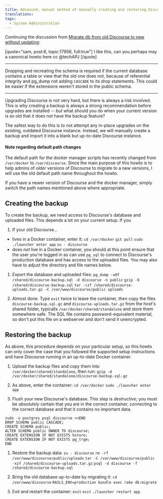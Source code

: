 ```yaml
---
title: Advanced, manual method of manually creating and restoring Discourse backups
translations:
tags:
  - System Administration
---
```


Continuing the discussion from [Migrate db from old Discourse to new without updating](https://meta.discourse.org/t/migrate-db-from-old-discourse-to-new-without-updating/17956/6):

[quote="sam, post:6, topic:17956, full:true"]
I like this, can you perhaps may a canonical howto here cc @techAPJ
[/quote]

---

Dropping and recreating the schema is required if the current database contains a table or view that the old one does not, because of referential integrity and pg_dump not adding `CASCADE` to its drop statements.
This could be easier if the extensions weren't stored in the public schema.

---

Upgrading Discourse is not very hard, but there is always a risk involved. This is why creating a backup is always a strong recommendation before upgrades are installed -- but what should you do when your current version is so old that it does not have the backup feature?

The safest way to do this is to not attempt any in-place upgrades on the existing, outdated Discourse instance. Instead, we will manually create a backup and import it into a blank but up-to-date Discourse instance.

#### Note regarding default path changes

The default path for the docker manager scripts has recently changed from `/var/docker` to `/var/discourse`. Since the main purpose of this howto is to help admins of *older* versions of Discourse to migrate to a new versions, I will use the old default path name throughout the howto.

If you have a newer version of Discourse and the docker manager, simply switch the path names mentioned above where appropriate.

## Creating the backup

To create the backup, we need access to Discourse's database and uploaded files. This depends a lot on your current setup. If you

1. If your old Discourse...
  - lives in a Docker container, enter it:
`cd /var/docker`
`git pull`
`sudo ./launcher enter app`
`su - discourse`
  - does *not* live in a Docker container, you should at this point ensure that the user you're logged in as can use `pg_sql` to connect to Discourse's production database and has access to the uploaded files. You may also have to adjust the directory and file names below.

1. Export the database and uploaded files:
`pg_dump -xOf /shared/discourse-backup.sql -d discourse -n public`
`gzip -9 /shared/discourse-backup.sql`
`tar -czf /shared/discourse-uploads.tar.gz -C /var/www/discourse/public uploads`

1. Almost done. Type `exit` twice to leave the container, then copy the files `discourse-backup.sql.gz` and `discourse-uploads.tar.gz` from the host's shared folder, typicalls `/var/docker/shared/standalone` and store them somewhere safe. The SQL file contains password-equivalent material, so don't put this file on a webserver and don't send it unencrypted.

## Restoring the backup

As above, this procedure depends on your particular setup, so this howto can only cover the case that you followed the supported setup instructions and have Discourse running in an up-to-date Docker container.

1. Upload the backup files and copy them into `/var/docker/shared/standalone`, then run:
`gzip -d /var/docker/shared/standalone/discourse-backup.sql.gz`

1. As above, enter the container:
`cd /var/docker`
`sudo ./launcher enter app`

1. Flush your new Discourse's database. This step is *destructive*; you must be *absolutely* certain that you are in the correct container, connecting to the correct database and that it contains no important data.
```
sudo -u postgres psql discourse <<END
DROP SCHEMA public CASCADE;
CREATE SCHEMA public;
ALTER SCHEMA public OWNER TO discourse;
CREATE EXTENSION IF NOT EXISTS hstore;
CREATE EXTENSION IF NOT EXISTS pg_trgm;
END
```

1. Restore the backup data:
`su - discourse`
`rm -rf /var/www/discourse/public/uploads`
`tar -C /var/www/discourse/public -xzf /shared/discourse-uploads.tar.gz`
`psql -d discourse -f /shared/discourse-backup.sql`

1. Bring the old database up-to-date by migrating it:
`cd /var/www/discourse`
`RAILS_ENV=production bundle exec rake db:migrate`

1. Exit and restart the container:
`exit`
`exit`
`./launcher restart app`